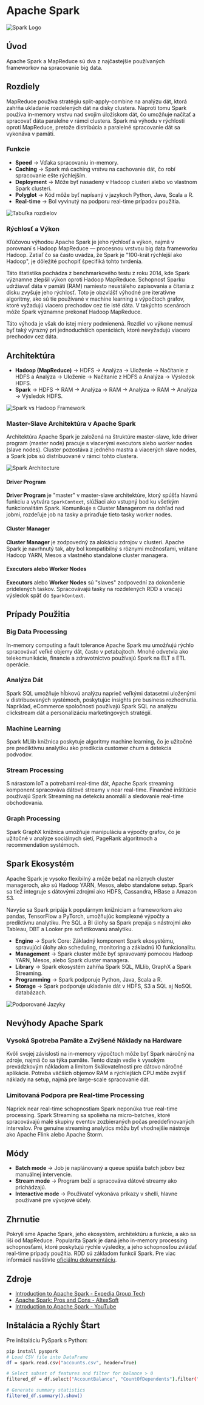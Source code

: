 # Apache Spark

![Spark Logo](apache-spark-logo-E141C92C3E-seeklogo.com.webp)

## Úvod

Apache Spark a MapReduce sú dva z najčastejšie používaných frameworkov na spracovanie big data.

## Rozdiely

MapReduce používa stratégiu split-apply-combine na analýzu dát, ktorá zahŕňa ukladanie rozdelených dát na disky clustera. Naproti tomu Spark používa in-memory vrstvu nad svojím úložiskom dát, čo umožňuje načítať a spracovať dáta paralelne v rámci clustera. Spark má výhodu v rýchlosti oproti MapReduce, pretože distribúcia a paralelné spracovanie dát sa vykonáva v pamäti.

### Funkcie

- **Speed** → Vďaka spracovaniu in-memory.
- **Caching** → Spark má caching vrstvu na cachovanie dát, čo robí spracovanie ešte rýchlejším.
- **Deployment** → Môže byť nasadený v Hadoop clusteri alebo vo vlastnom Spark clusteri.
- **Polyglot** → Kód môže byť napísaný v jazykoch Python, Java, Scala a R.
- **Real-time** → Bol vyvinutý na podporu real-time prípadov použitia.

![Tabuľka rozdielov](1_cJy9Dn34JuSpENP5Z-I6Zg.webp)

### Rýchlosť a Výkon

Kľúčovou výhodou Apache Spark je jeho rýchlosť a výkon, najmä v porovnaní s Hadoop MapReduce — procesnou vrstvou big data frameworku Hadoop. Zatiaľ čo sa často uvádza, že Spark je "100-krát rýchlejší ako Hadoop", je dôležité pochopiť špecifiká tohto tvrdenia.

Táto štatistika pochádza z benchmarkového testu z roku 2014, kde Spark významne zlepšil výkon oproti Hadoop MapReduce. Schopnosť Sparku udržiavať dáta v pamäti (RAM) namiesto neustáleho zapisovania a čítania z disku zvyšuje jeho rýchlosť. Toto je obzvlášť výhodné pre iteratívne algoritmy, ako sú tie používané v machine learning a výpočtoch grafov, ktoré vyžadujú viacero prechodov cez tie isté dáta. V takýchto scenároch môže Spark významne prekonať Hadoop MapReduce.

Táto výhoda je však do istej miery podmienená. Rozdiel vo výkone nemusí byť taký výrazný pri jednoduchších operáciách, ktoré nevyžadujú viacero prechodov cez dáta.

## Architektúra

- **Hadoop (MapReduce)** → HDFS → Analýza → Uloženie → Načítanie z HDFS a Analýza → Uloženie → Načítanie z HDFS a Analýza → Výsledok HDFS.
- **Spark** → HDFS → RAM → Analýza → RAM → Analýza → RAM → Analýza → Výsledok HDFS.

![Spark vs Hadoop Framework](Spark-Framework-vs-Hadoop-Framework.png)

### Master-Slave Architektúra v Apache Spark

Architektúra Apache Spark je založená na štruktúre master-slave, kde driver program (master node) pracuje s viacerými executors alebo worker nodes (slave nodes). Cluster pozostáva z jedného mastra a viacerých slave nodes, a Spark jobs sú distribuované v rámci tohto clustera.

![Spark Architecture](7ae18188-9221-49c8-acce-5ba77e9f08c1.webp)

#### Driver Program

**Driver Program** je "master" v master-slave architektúre, ktorý spúšťa hlavnú funkciu a vytvára `SparkContext`, slúžiaci ako vstupný bod ku všetkým funkcionalitám Spark. Komunikuje s Cluster Managerom na dohľad nad jobmi, rozdeľuje job na tasky a priraďuje tieto tasky worker nodes.

#### Cluster Manager

**Cluster Manager** je zodpovedný za alokáciu zdrojov v clusteri. Apache Spark je navrhnutý tak, aby bol kompatibilný s rôznymi možnosťami, vrátane Hadoop YARN, Mesos a vlastného standalone cluster managera.

#### Executors alebo Worker Nodes

**Executors** alebo **Worker Nodes** sú "slaves" zodpovední za dokončenie pridelených taskov. Spracovávajú tasky na rozdelených RDD a vracajú výsledok späť do `SparkContext`.

## Prípady Použitia

### Big Data Processing

In-memory computing a fault tolerance Apache Spark mu umožňujú rýchlo spracovávať veľké objemy dát, často v petabajtoch. Mnohé odvetvia ako telekomunikácie, financie a zdravotníctvo používajú Spark na ELT a ETL operácie.

### Analýza Dát

Spark SQL umožňuje hĺbkovú analýzu naprieč veľkými datasetmi uloženými v distribuovaných systémoch, poskytujúc insights pre business rozhodnutia. Napríklad, eCommerce spoločnosti používajú Spark SQL na analýzu clickstream dát a personalizáciu marketingových stratégií.

### Machine Learning

Spark MLlib knižnica poskytuje algoritmy machine learning, čo je užitočné pre prediktívnu analytiku ako predikcia customer churn a detekcia podvodov.

### Stream Processing

S nárastom IoT a potrebami real-time dát, Apache Spark streaming komponent spracováva dátové streamy v near real-time. Finančné inštitúcie používajú Spark Streaming na detekciu anomálií a sledovanie real-time obchodovania.

### Graph Processing

Spark GraphX knižnica umožňuje manipuláciu a výpočty grafov, čo je užitočné v analýze sociálnych sietí, PageRank algoritmoch a recommendation systémoch.

## Spark Ekosystém

Apache Spark je vysoko flexibilný a môže bežať na rôznych cluster manageroch, ako sú Hadoop YARN, Mesos, alebo standalone setup. Spark sa tiež integruje s dátovými zdrojmi ako HDFS, Cassandra, HBase a Amazon S3.

Navyše sa Spark pripája k populárnym knižniciam a frameworkom ako pandas, TensorFlow a PyTorch, umožňujúc komplexné výpočty a prediktívnu analytiku. Pre SQL a BI úlohy sa Spark prepája s nástrojmi ako Tableau, DBT a Looker pre sofistikovanú analytiku.

- **Engine** → Spark Core: Základný komponent Spark ekosystému, spravujúci úlohy ako scheduling, monitoring a základnú IO funkcionalitu.
- **Management** → Spark cluster môže byť spravovaný pomocou Hadoop YARN, Mesos, alebo Spark cluster managera.
- **Library** → Spark ekosystém zahŕňa Spark SQL, MLlib, GraphX a Spark Streaming.
- **Programming** → Spark podporuje Python, Java, Scala a R.
- **Storage** → Spark podporuje ukladanie dát v HDFS, S3 a SQL aj NoSQL databázach.

![Podporované Jazyky](1_UsRTz2Xlz6hnhj5cWnCtcQ.webp)

## Nevýhody Apache Spark

### Vysoká Spotreba Pamäte a Zvýšené Náklady na Hardware

Kvôli svojej závislosti na in-memory výpočtoch môže byť Spark náročný na zdroje, najmä čo sa týka pamäte. Tento dizajn vedie k vysokým prevádzkovým nákladom a limitom škálovateľnosti pre dátovo náročné aplikácie. Potreba väčších objemov RAM a rýchlejších CPU môže zvýšiť náklady na setup, najmä pre large-scale spracovanie dát.

### Limitovaná Podpora pre Real-time Processing

Napriek near real-time schopnostiam Spark neponúka true real-time processing. Spark Streaming sa spolieha na micro-batches, ktoré spracovávajú malé skupiny eventov zozbieraných počas preddefinovaných intervalov. Pre genuine streaming analytics môžu byť vhodnejšie nástroje ako Apache Flink alebo Apache Storm.

## Módy

- **Batch mode** → Job je naplánovaný a queue spúšťa batch jobov bez manuálnej intervencie.
- **Stream mode** → Program beží a spracováva dátové streamy ako prichádzajú.
- **Interactive mode** → Používateľ vykonáva príkazy v shelli, hlavne používané pre vývojové účely.

## Zhrnutie

Pokryli sme Apache Spark, jeho ekosystém, architektúru a funkcie, a ako sa líši od MapReduce. Popularita Spark je daná jeho in-memory processing schopnosťami, ktoré poskytujú rýchle výsledky, a jeho schopnosťou zvládať real-time prípady použitia. RDD sú základom funkcií Spark. Pre viac informácií navštívte [oficiálnu dokumentáciu](https://spark.apache.org/documentation.html).

## Zdroje

- [Introduction to Apache Spark - Expedia Group Tech](https://medium.com/expedia-group-tech/an-introduction-to-apache-spark-f0795f2d5201)
- [Apache Spark: Pros and Cons - AltexSoft](https://www.altexsoft.com/blog/apache-spark-pros-cons/)
- [Introduction to Apache Spark - YouTube](https://www.youtube.com/watch?v=myVWLaUdJac)

## Inštalácia a Rýchly Štart

Pre inštaláciu PySpark s Python:

```bash
pip install pyspark
# Load CSV file into DataFrame
df = spark.read.csv("accounts.csv", header=True)

# Select subset of features and filter for balance > 0
filtered_df = df.select("AccountBalance", "CountOfDependents").filter("AccountBalance > 0")

# Generate summary statistics
filtered_df.summary().show()
```
